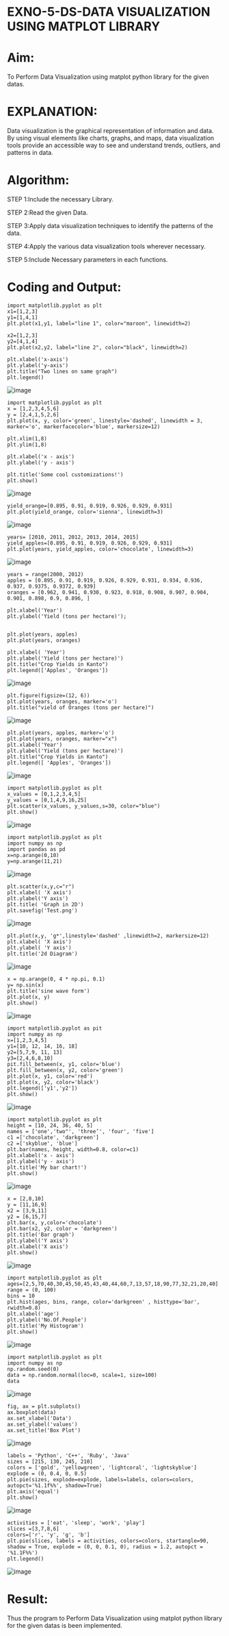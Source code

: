 # EXNO-5-DS-DATA VISUALIZATION USING MATPLOT LIBRARY

# Aim:
  To Perform Data Visualization using matplot python library for the given datas.

# EXPLANATION:
Data visualization is the graphical representation of information and data. By using visual elements like charts, graphs, and maps, data visualization tools provide an accessible way to see and understand trends, outliers, and patterns in data.

# Algorithm:
STEP 1:Include the necessary Library.

STEP 2:Read the given Data.

STEP 3:Apply data visualization techniques to identify the patterns of the data.

STEP 4:Apply the various data visualization tools wherever necessary.

STEP 5:Include Necessary parameters in each functions.

# Coding and Output:
 ```
import matplotlib.pyplot as plt
x1=[1,2,3]
y1=[1,4,1]
plt.plot(x1,y1, label="line 1", color="maroon", linewidth=2)

x2=[1,2,3]
y2=[4,1,4]
plt.plot(x2,y2, label="line 2", color="black", linewidth=2)

plt.xlabel('x-axis')
plt.ylabel('y-axis')
plt.title("Two lines on same graph")
plt.legend()
```
![image](https://github.com/SanjithaBolisetti/EXNO-5-DS/assets/119393633/2fadf8b8-76aa-4943-a339-592ac5c96d7b)

```
import matplotlib.pyplot as plt
x = [1,2,3,4,5,6]
y = [2,4,1,5,2,6]
plt.plot(x, y, color='green', linestyle='dashed', linewidth = 3, marker='o', markerfacecolor='blue', markersize=12)

plt.xlim(1,8)
plt.ylim(1,8)

plt.xlabel('x - axis')
plt.ylabel('y - axis')

plt.title('Some cool customizations!')
plt.show()
```
![image](https://github.com/SanjithaBolisetti/EXNO-5-DS/assets/119393633/27cb9a57-4194-402d-81e5-e154945222ef)

```
yield_orange=[0.895, 0.91, 0.919, 0.926, 0.929, 0.931]
plt.plot(yield_orange, color='sienna', linewidth=3)
```

![image](https://github.com/SanjithaBolisetti/EXNO-5-DS/assets/119393633/ff22f12b-7fb1-4a3f-bcf7-8b5320a03c05)

```
years= [2010, 2011, 2012, 2013, 2014, 2015]
yield_apples=[0.895, 0.91, 0.919, 0.926, 0.929, 0.931]
plt.plot(years, yield_apples, color='chocolate', linewidth=3)
```
![image](https://github.com/SanjithaBolisetti/EXNO-5-DS/assets/119393633/3ef6492e-cae2-45ac-b761-d84fbb241bcb)

```
years = range(2000, 2012) 
apples = [0.895, 0.91, 0.919, 0.926, 0.929, 0.931, 0.934, 0.936, 0.937, 0.9375, 0.9372, 0.939]
oranges = [0.962, 0.941, 0.930, 0.923, 0.918, 0.908, 0.907, 0.904, 0.901, 0.898, 0.9, 0.896, ] 
 
plt.xlabel('Year')
plt.ylabel('Yield (tons per hectare)'); 


plt.plot(years, apples)
plt.plot(years, oranges)

plt.xlabel( 'Year')
plt.ylabel('Yield (tons per hectare)')
plt.title("Crop Yields in Kanto")
plt.legend(['Apples', 'Oranges'])
```
![image](https://github.com/SanjithaBolisetti/EXNO-5-DS/assets/119393633/9c96022f-e099-4f27-aa56-7f4959a56f3b)

```
plt.figure(figsize=(12, 6))
plt.plot(years, oranges, marker='o')
plt.title("vield of Oranges (tons per hectare)")
```
![image](https://github.com/SanjithaBolisetti/EXNO-5-DS/assets/119393633/82b9bf6d-34c7-4f60-a08d-0e87d7570578)

```
plt.plot(years, apples, marker='o')
plt.plot(years, oranges, marker="x")
plt.xlabel('Year') 
plt.ylabel('Yield (tons per hectare)')
plt.title("Crop Yields in Kanto")
plt.legend([ 'Apples', 'Oranges'])
```
![image](https://github.com/SanjithaBolisetti/EXNO-5-DS/assets/119393633/1e99da6b-a0b5-43ac-b34a-11390931d2cf)

```
import matplotlib.pyplot as plt
x_values = [0,1,2,3,4,5]
y_values = [0,1,4,9,16,25]
plt.scatter(x_values, y_values,s=30, color="blue") 
plt.show()
```
![image](https://github.com/SanjithaBolisetti/EXNO-5-DS/assets/119393633/db16ff6c-b075-4450-beb0-a719570ca6dc)

```
import matplotlib.pyplot as plt
import numpy as np
import pandas as pd
x=np.arange(0,10)
y=np.arange(11,21)
```
![image](https://github.com/SanjithaBolisetti/EXNO-5-DS/assets/119393633/baf67dc0-2328-4cd0-8956-1d2c78ee40c4)

```
plt.scatter(x,y,c="r")
plt.xlabel( 'X axis')
plt.ylabel('Y axis')
plt.title( 'Graph in 2D')
plt.savefig('Test.png')
```
![image](https://github.com/SanjithaBolisetti/EXNO-5-DS/assets/119393633/0ca935ae-00c1-4961-bb6e-eb9345dcc61c)

```
plt.plot(x,y, 'g*',linestyle='dashed' ,linewidth=2, markersize=12)
plt.xlabel( 'X axis') 
plt.ylabel( 'Y axis')
plt.title('2d Diagram')
```
![image](https://github.com/SanjithaBolisetti/EXNO-5-DS/assets/119393633/289422e5-773b-4764-a34e-99f75b5bfb13)

```
x = np.arange(0, 4 * np.pi, 0.1) 
y= np.sin(x)
plt.title('sine wave form')
plt.plot(x, y)
plt.show()
```
![image](https://github.com/SanjithaBolisetti/EXNO-5-DS/assets/119393633/cddec699-d792-4056-a687-02ce3363c490)

```
import matplotlib.pyplot as pit
import numpy as np
x=[1,2,3,4,5]
y1=[10, 12, 14, 16, 18]
y2=[5,7,9, 11, 13]
y3=[2,4,6,8,10]
pit.fill_between(x, y1, color='blue')
plt.fill_between(x, y2, color='green') 
plt.plot(x, y1, color='red')
plt.plot(x, y2, color='black')
plt.legend(['y1','y2'])
plt.show()
```
![image](https://github.com/SanjithaBolisetti/EXNO-5-DS/assets/119393633/dfc80e06-a99a-47cd-9edf-71c9047de3e1)

```
import matplotlib.pyplot as plt
height = [10, 24, 36, 40, 5]
names = ['one','two"', 'three’', 'four', 'five']
c1 =['chocolate', 'darkgreen']
c2 =['skyblue', 'blue'] 
plt.bar(names, height, width=0.8, color=c1)
plt.xlabel('x - axis')
plt.ylabel('y - axis')
plt.title('My bar chart!')
plt.show()
```
![image](https://github.com/SanjithaBolisetti/EXNO-5-DS/assets/119393633/bf465317-e2fc-4737-a96e-676f510dd8ab)

```
x = [2,8,10]
y = [11,16,9]
x2 = [3,9,11]
y2 = [6,15,7] 
plt.bar(x, y,color='chocolate')
plt.bar(x2, y2, color = 'darkgreen')
plt.title('Bar graph')
plt.ylabel('Y axis')
plt.xlabel('X axis')
plt.show()
```
![image](https://github.com/SanjithaBolisetti/EXNO-5-DS/assets/119393633/955b028c-1aeb-4c7c-84e9-d1213c195f41)

```
import matplotlib.pyplot as plt
ages=[2,5,70,40,30,45,50,45,43,40,44,60,7,13,57,18,90,77,32,21,20,40]
range = (0, 100)
bins = 10
plt.hist(ages, bins, range, color='darkgreen' , histtype='bar', rwidth=0.8)
plt.xlabel('age') 
plt.ylabel('No.Of.People')
plt.title('My Histogram')
plt.show()
```
![image](https://github.com/SanjithaBolisetti/EXNO-5-DS/assets/119393633/be1cc969-ce83-49ea-ae3c-5269e8f4b6bc)

```
import matplotlib.pyplot as plt
import numpy as np 
np.random.seed(0) 
data = np.random.normal(loc=0, scale=1, size=100)
data
```
![image](https://github.com/SanjithaBolisetti/EXNO-5-DS/assets/119393633/b07941dc-aa43-4b3f-8dd5-c993df27959e)

```
fig, ax = plt.subplots() 
ax.boxplot(data) 
ax.set_xlabel('Data') 
ax.set_ylabel('values')
ax.set_title('Box Plot')
```
![image](https://github.com/SanjithaBolisetti/EXNO-5-DS/assets/119393633/51a9bedc-d285-4fe2-9434-7717ddfa0d47)

```
labels = 'Python', 'C++', 'Ruby', 'Java'
sizes = [215, 130, 245, 210]
colors = ['gold', 'yellowgreen', 'lightcoral', 'lightskyblue']
explode = (0, 0.4, 0, 0.5)
plt.pie(sizes, explode=explode, labels=labels, colors=colors, autopct='%1.1f%%', shadow=True)
plt.axis('equal')
plt.show()
```
![image](https://github.com/SanjithaBolisetti/EXNO-5-DS/assets/119393633/dbd6ff06-c11b-489a-8bb7-9caa745d7f4b)

```
activities = ['eat', 'sleep', 'work', 'play']
slices =[3,7,8,6]
colors=['r', 'y', 'g', 'b']
plt.pie(slices, labels = activities, colors=colors, startangle=90, shadow = True, explode = (0, 0, 0.1, 0), radius = 1.2, autopct = '%1.1F%%')
plt.legend()
```
![image](https://github.com/SanjithaBolisetti/EXNO-5-DS/assets/119393633/fb3b50a7-4384-4928-ba0c-d0247ddcdf4b)

# Result:
 Thus the program to Perform Data Visualization using matplot python library for the given datas is been implemented.
